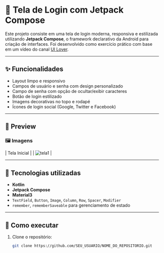 # 📲 Tela de Login com Jetpack Compose

Este projeto consiste em uma tela de login moderna, responsiva e estilizada utilizando **Jetpack Compose**, o framework declarativo da Android para criação de interfaces. Foi desenvolvido como exercício prático com base em um vídeo do canal [UI Lover](https://www.youtube.com/@UILover).

---

## ✨ Funcionalidades

- Layout limpo e responsivo
- Campos de usuário e senha com design personalizado
- Campo de senha com opção de ocultar/exibir caracteres
- Botão de login estilizado
- Imagens decorativas no topo e rodapé
- Ícones de login social (Google, Twitter e Facebook)

---

## 🎨 Preview

### 🖼️ Imagens
| Tela Inicial |
| ![tela1](images/tela_login_banner.png) |

---

## 🧰 Tecnologias utilizadas

- **Kotlin**
- **Jetpack Compose**
- **Material3**
- `TextField`, `Button`, `Image`, `Column`, `Row`, `Spacer`, `Modifier`
- `remember`, `rememberSaveable` para gerenciamento de estado

---

## 🚀 Como executar

1. Clone o repositório:
   ```bash
   git clone https://github.com/SEU_USUARIO/NOME_DO_REPOSITORIO.git
